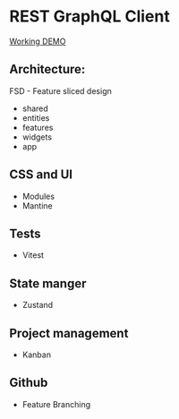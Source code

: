 # REST GraphQL Client

[Working DEMO](https://comforting-lolly-5cf9cf.netlify.app/en)

## Architecture:

FSD - Feature sliced design

- shared
- entities
- features
- widgets
- app

## CSS and UI

- Modules
- Mantine

## Tests

- Vitest

## State manger

- Zustand

## Project management

- Kanban

## Github

- Feature Branching
